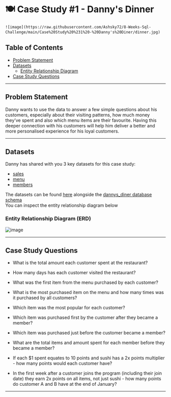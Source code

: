 # 🍽 Case Study #1 - Danny's Dinner 

    ![image](https://raw.githubusercontent.com/Ashsky72/8-Weeks-Sql-Challenge/main/Case%20Study%20%231%20-%20Danny's%20Diner/dinner.jpg)

## Table of Contents
- [Problem Statement](https://github.com/Ashsky72/8-Weeks-Sql-Challenge/tree/main/Case%20Study%20%231%20-%20Danny's%20Diner#problem-statement)
- [Datasets](https://github.com/Ashsky72/8-Weeks-Sql-Challenge/tree/main/Case%20Study%20%231%20-%20Danny's%20Diner/Datasets)
  - [Entity Relationship Diagram](https://github.com/Ashsky72/8-Weeks-Sql-Challenge/tree/main/Case%20Study%20%231%20-%20Danny's%20Diner#entity-relationship-diagram-erd)
- [Case Study Questions](https://github.com/Ashsky72/8-Weeks-Sql-Challenge/tree/main/Case%20Study%20%231%20-%20Danny's%20Diner#case-study-question
)

---------------------------------

## Problem Statement
Danny wants to use the data to answer a few simple questions about his customers, especially about their visiting patterns, how much money they’ve spent and also which menu items are their favourite. Having this deeper connection with his customers will help him deliver a better and more personalised experience for his loyal customers.

---------------------------------

## Datasets
Danny has shared with you 3 key datasets for this case study:
- [sales](https://github.com/Ashsky72/8-Weeks-Sql-Challenge/blob/main/Case%20Study%20%231%20-%20Danny's%20Diner/Datasets/sales.csv)
- [menu](https://github.com/Ashsky72/8-Weeks-Sql-Challenge/blob/main/Case%20Study%20%231%20-%20Danny's%20Diner/Datasets/menu.csv)
- [members](https://github.com/Ashsky72/8-Weeks-Sql-Challenge/blob/main/Case%20Study%20%231%20-%20Danny's%20Diner/Datasets/members.csv)

The datasets can be found [here](https://github.com/Ashsky72/8-Weeks-Sql-Challenge/tree/main/Case%20Study%20%231%20-%20Danny's%20Diner/Datasets) alongside the [dannys_diner database schema](https://github.com/Ashsky72/8-Weeks-Sql-Challenge/blob/main/Case%20Study%20%231%20-%20Danny's%20Diner/Datasets/case-study-1-schema.sql) <br>
You can inspect the entity relationship diagram below
  ### Entity Relationship Diagram (ERD)
 
  ![image](https://user-images.githubusercontent.com/110608447/208236784-078c4300-122b-432d-887f-cc143a2c32a1.png)

---------------------------------

## Case Study Questions
- What is the total amount each customer spent at the restaurant?

- How many days has each customer visited the restaurant?

- What was the first item from the menu purchased by each customer?

- What is the most purchased item on the menu and how many times was it purchased by all customers?

- Which item was the most popular for each customer?

- Which item was purchased first by the customer after they became a member?

- Which item was purchased just before the customer became a member?

- What are the total items and amount spent for each member before they became a member? 

- If each $1 spent equates to 10 points and sushi has a 2x points multiplier - how many points would each customer have?

- In the first week after a customer joins the program (including their join date) they earn 2x points on all items, not just sushi - how many points do customer A and B have at the end of January?

---------------------------------
